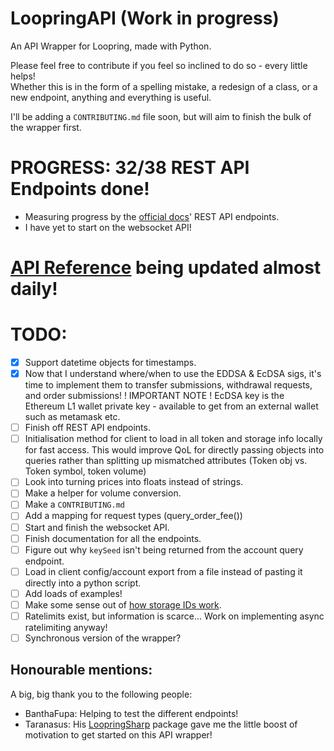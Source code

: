 # LoopringAPI (Work in progress)

An API Wrapper for Loopring, made with Python.

Please feel free to contribute if you feel so inclined to do so - every little helps!  
Whether this is in the form of a spelling mistake, a redesign of a class, or a new endpoint, anything and everything is useful.

I'll be adding a `CONTRIBUTING.md` file soon, but will aim to finish the bulk of the wrapper first.

# PROGRESS: 32/38 REST API Endpoints done!

- Measuring progress by the [official docs](https://docs.loopring.io/en/)' REST API endpoints.
- I have yet to start on the websocket API!

# [API Reference](https://diggydev.co.uk/loopring/index.html) being updated almost daily!

# TODO:

- [x] Support datetime objects for timestamps.
- [x] Now that I understand where/when to use the EDDSA & EcDSA sigs, it's time to implement them to transfer submissions, withdrawal requests, and order submissions! ! IMPORTANT NOTE ! EcDSA key is the Ethereum L1 wallet private key - available to get from an external wallet such as metamask etc.
- [ ] Finish off REST API endpoints.
- [ ] Initialisation method for client to load in all token and storage info locally for fast access. This would improve QoL for directly passing objects into queries rather than splitting up mismatched attributes (Token obj vs. Token symbol, token volume)
- [ ] Look into turning prices into floats instead of strings.
- [ ] Make a helper for volume conversion.
- [ ] Make a `CONTRIBUTING.md`
- [ ] Add a mapping for request types (query_order_fee())
- [ ] Start and finish the websocket API.
- [ ] Finish documentation for all the endpoints.
- [ ] Figure out why `keySeed` isn't being returned from the account query endpoint.
- [ ] Load in client config/account export from a file instead of pasting it directly into a python script.
- [ ] Add loads of examples!
- [ ] Make some sense out of [how storage IDs work](https://github.com/Loopring/protocols/blob/master/packages/loopring_v3/DESIGN.md#storage).
- [ ] Ratelimits exist, but information is scarce... Work on implementing async ratelimiting anyway!
- [ ] Synchronous version of the wrapper?

## Honourable mentions:

A big, big thank you to the following people:

- BanthaFupa: Helping to test the different endpoints!
- Taranasus: His [LoopringSharp](https://github.com/taranasus/LoopringSharp) package gave me the little boost of motivation to get started on this API wrapper!
